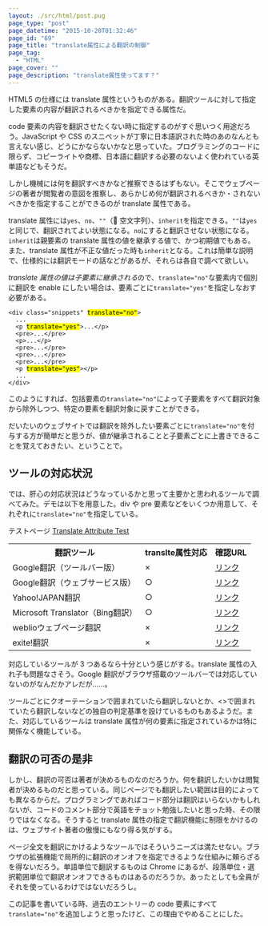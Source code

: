 ```yaml
---
layout: ./src/html/post.pug
page_type: "post"
page_datetime: "2015-10-20T01:32:46"
page_id: "69"
page_title: "translate属性による翻訳の制御"
page_tag:
  - "HTML"
page_cover: ""
page_description: "translate属性使ってます？"
---
```


HTML5 の仕様には translate 属性というものがある。翻訳ツールに対して指定した要素の内容が翻訳されるべきかを指定できる属性だ。

code 要素の内容を翻訳させたくない時に指定するのがすぐ思いつく用途だろう。JavaScript や CSS のスニペットが丁寧に日本語訳された時のあのなんとも言えない感じ、どうにかならないかなと思っていた。プログラミングのコードに限らず、コピーライトや商標、日本語に翻訳する必要のないよく使われている英単語などもそうだ。

しかし機械には何を翻訳すべきかなど推察できるはずもない。そこでウェブページの著者が閲覧者の意図を推察し、あらかじめ何が翻訳されるべきか・されないべきかを指定することができるのが translate 属性である。

translate 属性には<code>yes</code>、<code>no</code>、<code>""</code>（ 空文字列）、<code>inherit</code>を指定できる。<code>""</code>は<code>yes</code>と同じで、翻訳されてよい状態になる。<code>no</code>にすると翻訳させない状態になる。<code>inherit</code>は親要素の translate 属性の値を継承する値で、かつ初期値でもある。また、translate 属性が不正な値だった時も<code>inherit</code>となる。これは簡単な説明で、仕様的には翻訳モードの話などがあるが、それらは各自で調べて欲しい。

*translate 属性の値は子要素に継承される*ので、<code>translate="no"</code>な要素内で個別に翻訳を enable にしたい場合は、要素ごとに<code>translate="yes"</code>を指定しなおす必要がある。

<pre translate="no"><code data-language="html">&lt;div class="snippets" <mark>translate="no"</mark>&gt;
  ...
  &lt;p <mark>translate="yes"</mark>&gt;...&lt;/p&gt;
  &lt;pre&gt;...&lt;/pre&gt;
  &lt;p&gt;...&lt;/p&gt;
  &lt;pre&gt;...&lt;/pre&gt;
  &lt;pre&gt;...&lt;/pre&gt;
  &lt;pre&gt;...&lt;/pre&gt;
  &lt;p <mark>translate="yes"</mark>&gt;&lt;/p&gt;
  ...
&lt;/div&gt;</code></pre>

このようにすれば、包括要素の<code>translate="no"</code>によって子要素をすべて翻訳対象から除外しつつ、特定の要素を翻訳対象に戻すことができる。

だいたいのウェブサイトでは翻訳を除外したい要素ごとに<code>translate="no"</code>を付与する方が簡単だと思うが、値が継承されることと子要素ごとに上書きできることを覚えておきたい、ということで。

## ツールの対応状況

では、肝心の対応状況はどうなっているかと思って主要かと思われるツールで調べてみた。デモは以下を用意した。div や pre 要素などをいくつか用意して、それぞれに<code>translate="no"</code>を指定している。

テストページ [Translate Attribute Test](https://output.jsbin.com/sodetehuto)

<table>
  <tr>
    <th>翻訳ツール</th>
    <th>translte属性対応</th>
    <th>確認URL</th>
  </tr>
  <tr>
    <td>Google翻訳（ツールバー版）</td>
    <td>×</td>
    <td><a href="https://output.jsbin.com/sodetehuto">リンク</a></td>
  </tr>
  <tr>
    <td>Google翻訳（ウェブサービス版）</td>
    <td>○</td>
    <td><a href="https://translate.google.co.jp/translate?hl=ja&sl=en&tl=ja&u=https%3A%2F%2Foutput.jsbin.com%2Fsodetehuto&sandbox=1">リンク</a></td>
  </tr>
  <tr>
    <td>Yahoo!JAPAN翻訳</td>
    <td>○</td>
    <td><a href="http://honyaku.yahoo.co.jp/url_header?url=https%3A%2F%2Foutput.jsbin.com%2Fsodetehuto&both=F&ieid=en&oeid=ja&setting=for%3D0">リンク</a></td>
  </tr>
  <tr>
    <td>Microsoft Translator（Bing翻訳）</td>
    <td>○</td>
    <td><a href="http://www.microsofttranslator.com/bv.aspx?from=&to=ja&a=https%3A%2F%2Foutput.jsbin.com%2Fsodetehuto">リンク</a></td>
  </tr>
  <tr>
    <td>weblioウェブページ翻訳</td>
    <td>×</td>
    <td><a href="http://translate.weblio.jp/web/english?lp=EJ&url=https%3A%2F%2Foutput.jsbin.com%2Fsodetehuto&rdt=tl&sentenceStyle=spoken">リンク</a></td>
  </tr>
  <tr>
    <td>exite!翻訳</td>
    <td>×</td>
    <td><a href="http://www.excite-webtl.jp/world/english/web/?wb_url=https%3A%2F%2Foutput.jsbin.com%2Fsodetehuto&wb_lp=ENJA">リンク</a></td>
  </tr>
</table>

対応しているツールが 3 つあるなら十分という感じがする。translate 属性の入れ子も問題なさそう。Google 翻訳がブラウザ搭載のツールバーでは対応していないのがなんだかアレだが……。

ツールごとにクオーテーションで囲まれていたら翻訳しないとか、&lt;&gt;で囲まれていたら翻訳しないなどの独自の判定基準を設けているものもあるようだ。また、対応しているツールは translate 属性が何の要素に指定されているかは特に関係なく機能している。

## 翻訳の可否の是非

しかし、翻訳の可否は著者が決めるものなのだろうか。何を翻訳したいかは閲覧者が決めるものだと思っている。同じページでも翻訳したい範囲は目的によっても異なるからだ。プログラミングであればコード部分は翻訳はいらないかもしれないが、コードのコメント部分で英語をチョット勉強したいと思った時、その限りではなくなる。そうすると translate 属性の指定で翻訳機能に制限をかけるのは、ウェブサイト著者の傲慢にもなり得る気がする。

ページ全文を翻訳にかけるようなツールではそういうニーズは満たせない。ブラウザの拡張機能で局所的に翻訳のオンオフを指定できるような仕組みに頼らざるを得ないだろう。単語単位で翻訳するものは Chrome にあるが、段落単位・選択範囲単位で翻訳オンオフできるものはあるのだろうか。あったとしても全員がそれを使っているわけではないだろうし。

この記事を書いている時、過去のエントリーの code 要素にすべて<code>translate="no"</code>を追加しようと思ったけど、この理由でやめることにした。
